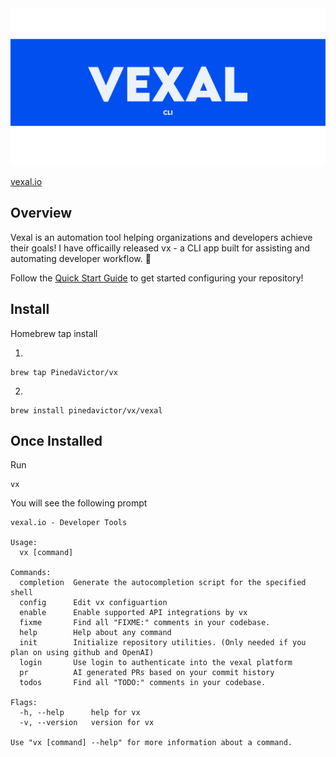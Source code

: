 <div align="center">
<img width="698" alt="banner maker" src="https://github.com/PinedaVictor/vexal/blob/main/docs/images/vexal_banner.jpg">
</div>

[vexal.io](https://www.vexal.io/)

## Overview

Vexal is an automation tool helping organizations and developers achieve their goals!
I have officailly released vx - a CLI app built for assisting and automating developer workflow. 🥳

Follow the [Quick Start Guide](https://www.vexal.io/quickstart) to get started configuring your repository!

## Install

Homebrew tap install

1.

```
brew tap PinedaVictor/vx
```

2.

```
brew install pinedavictor/vx/vexal
```

## Once Installed

Run

```
vx
```

You will see the following prompt

```
vexal.io - Developer Tools

Usage:
  vx [command]

Commands:
  completion  Generate the autocompletion script for the specified shell
  config      Edit vx configuartion
  enable      Enable supported API integrations by vx
  fixme       Find all "FIXME:" comments in your codebase.
  help        Help about any command
  init        Initialize repository utilities. (Only needed if you plan on using github and OpenAI)
  login       Use login to authenticate into the vexal platform
  pr          AI generated PRs based on your commit history
  todos       Find all "TODO:" comments in your codebase.

Flags:
  -h, --help      help for vx
  -v, --version   version for vx

Use "vx [command] --help" for more information about a command.
```

